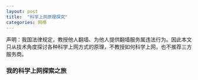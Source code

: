 ```yaml
---
layout: post
title:  "科学上网原理探究"
categories: 网络
---
```

声明：我国法律规定，教授他人翻墙、为他人提供翻墙服务属违法行为。因此本文只从技术角度探讨各种科学上网方式的原理，不教授如何科学上网，也不推荐三方服务商。

### 我的科学上网探索之旅
